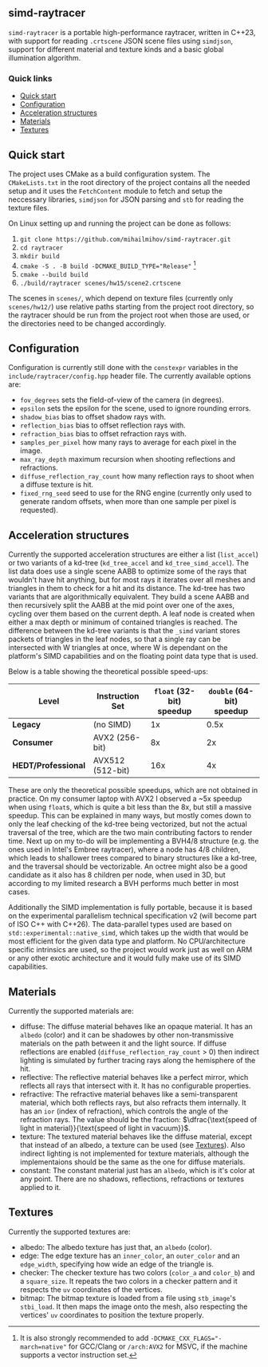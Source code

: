 simd-raytracer
---
`simd-raytracer` is a portable high-performance raytracer, written in C++23,
with support for reading `.crtscene` JSON scene files using `simdjson`, support
for different material and texture kinds and a basic global illumination
algorithm.

### Quick links

* [Quick start](#quick-start)
* [Configuration](#configuration)
* [Acceleration structures](#acceleration-structures)
* [Materials](#materials)
* [Textures](#textures)

## Quick start

The project uses CMake as a build configuration system. The `CMakeLists.txt` in
the root directory of the project contains all the needed setup and it uses the
`FetchContent` module to fetch and setup the neccessary libraries, `simdjson`
for JSON parsing and `stb` for reading the texture files.

On Linux setting up and running the project can be done as follows:
1. `git clone https://github.com/mihailmihov/simd-raytracer.git`
2. `cd raytracer`
3. `mkdir build`
4. `cmake -S . -B build -DCMAKE_BUILD_TYPE="Release"` [^1]
5. `cmake --build build`
6. `./build/raytracer scenes/hw15/scene2.crtscene`

The scenes in `scenes/`, which depend on texture files (currently only
`scenes/hw12/`) use relative paths starting from the project root directory, so
the raytracer should be run from the project root when those are used, or the
directories need to be changed accordingly.

[^1]: It is also strongly recommended to add
    `-DCMAKE_CXX_FLAGS="-march=native"` for GCC/Clang or `/arch:AVX2` for MSVC,
    if the machine supports a vector instruction set.

## Configuration

Configuration is currently still done with the `constexpr` variables in the
`include/raytracer/config.hpp` header file. The currently available options
are:
- `fov_degrees` sets the field-of-view of the camera (in degrees).
- `epsilon` sets the epsilon for the scene, used to ignore rounding errors.
- `shadow_bias` bias to offset shadow rays with.
- `reflection_bias` bias to offset reflection rays with.
- `refraction_bias` bias to offset refraction rays with.
- `samples_per_pixel` how many rays to average for each pixel in the image.
- `max_ray_depth` maximum recursion when shooting reflections and refractions.
- `diffuse_reflection_ray_count` how many reflection rays to shoot when a
  diffuse texture is hit.
- `fixed_rng_seed` seed to use for the RNG engine (currently only used to
  generate random offsets, when more than one sample per pixel is requested).

## Acceleration structures

Currently the supported acceleration structures are either a list
(`list_accel`) or two variants of a kd-tree (`kd_tree_accel` and
`kd_tree_simd_accel`). The list data does use a single scene AABB to optimize
some of the rays that wouldn't have hit anything, but for most rays it iterates
over all meshes and triangles in them to check for a hit and its distance. The
kd-tree has two variants that are algorithmically equivalent. They build a
scene AABB and then recursively split the AABB at the mid point over one of the
axes, cycling over them based on the current depth. A leaf node is created when
either a max depth or minimum of contained triangles is reached. The difference
between the kd-tree variants is that the `_simd` variant stores packets of
triangles in the leaf nodes, so that a single ray can be intersected with W
triangles at once, where W is dependant on the platform's SIMD capabilities and
on the floating point data type that is used.

Below is a table showing the
theoretical possible speed-ups:

| Level                     | Instruction Set   | `float` (32-bit) speedup | `double` (64-bit) speedup |
|---------------------------|-------------------|--------------------------|---------------------------|
| **Legacy**                | (no SIMD)         | 1x                       | 0.5x                      |
| **Consumer**              | AVX2 (256-bit)    | 8x                       | 2x                        |
| **HEDT/Professional**     | AVX512 (512-bit)  | 16x                      | 4x                        |

These are only the theoretical possible speedups, which are not obtained in
practice. On my consumer laptop with AVX2 I observed a ~5x speedup when using
`float`s, which is quite a bit less than the 8x, but still a massive speedup.
This can be explained in many ways, but mostly comes down to only the leaf
checking of the kd-tree being vectorized, but not the actual traversal of the
tree, which are the two main contributing factors to render time. Next up on my
to-do will be implementing a BVH4/8 structure (e.g. the ones used in Intel's
Embree raytracer), where a node has 4/8 children, which leads to shallower
trees compared to binary structures like a kd-tree, and the traversal should be
vectorizable. An octree might also be a good candidate as it also has 8
children per node, when used in 3D, but according to my limited research a BVH
performs much better in most cases.

Additionally the SIMD implementation is fully portable, because it is based on
the experimental parallelism technical specification v2 (will become part of
ISO C++ with C++26). The data-parallel types used are based on
`std::experimental::native_simd`, which takes up the width that would be most
efficient for the given data type and platform. No CPU/architecture specific
intrinsics are used, so the project would work just as well on ARM or any other
exotic architecture and it would fully make use of its SIMD capabilities.

## Materials

Currently the supported materials are:
- diffuse: The diffuse material behaves like an opaque material. It has an
  `albedo` (color) and it can be shadowes by other non-transmissive materials
  on the path between it and the light source. If diffuse reflections are
  enabled (`diffuse_reflection_ray_count` > 0) then indirect lighting is
  simulated by further tracing rays along the hemisphere of the hit.
- reflective: The reflective material behaves like a perfect mirror, which
  reflects all rays that intersect with it. It has no configurable properties.
- refractive: The refractive material behaves like a semi-transparent material,
  which both reflects rays, but also refracts them internally. It has an `ior`
  (index of refraction), which controls the angle of the refraction rays. The
  value should be the fraction: $\dfrac{\text{speed of light in
  material}}{\text{speed of light in vacuum}}$.
- texture: The textured material behaves like the diffuse material, except that
  instead of an albedo, a texture can be used (see [Textures](#textures)). Also
  indirect lighting is not implemented for texture materials, although the
  implementaions should be the same as the one for diffuse materials.
- constant: The constant material just has an `albedo`, which is it's color at
  any point. There are no shadows, reflections, refractions or textures applied
  to it.

## Textures

Currently the supported textures are:
- albedo: The albedo texture has just that, an `albedo` (color).
- edge: The edge texture has an `inner_color`, an `outer_color` and an
  `edge_width`, specifying how wide an edge of the triangle is.
- checker: The checker texture has two colors (`color_a` and `color_b`) and a
  `square_size`. It repeats the two colors in a checker pattern and it respects
  the `uv` coordinates of the vertices.
- bitmap: The bitmap texture is loaded from a file using `stb_image`'s
  `stbi_load`. It then maps the image onto the mesh, also respecting the
  vertices' `uv` coordinates to position the texture properly.
